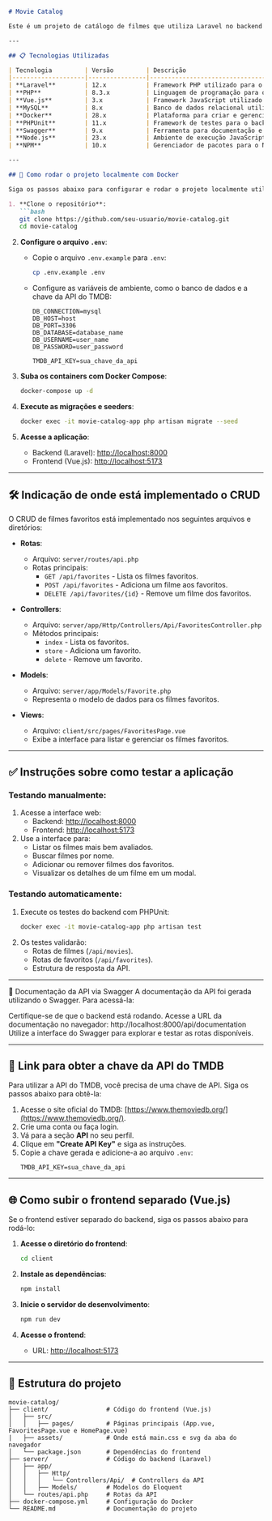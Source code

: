 ```markdown
# Movie Catalog

Este é um projeto de catálogo de filmes que utiliza Laravel no backend e Vue.js no frontend. Ele permite listar, buscar e gerenciar filmes favoritos, integrando-se à API do TMDB para obter informações sobre os filmes.

---

## 📋 Tecnologias Utilizadas

| Tecnologia         | Versão         | Descrição                                                                 |
|--------------------|----------------|---------------------------------------------------------------------------|
| **Laravel**        | 12.x           | Framework PHP utilizado para o backend e gerenciamento da API.           |
| **PHP**            | 8.3.x          | Linguagem de programação para o backend.                                 |
| **Vue.js**         | 3.x            | Framework JavaScript utilizado para o frontend.                          |
| **MySQL**          | 8.x            | Banco de dados relacional utilizado para armazenar os dados.             |
| **Docker**         | 28.x           | Plataforma para criar e gerenciar containers.                            |
| **PHPUnit**        | 11.x           | Framework de testes para o backend.                                      |
| **Swagger**        | 9.x            | Ferramenta para documentação e teste da API.                             |
| **Node.js**        | 23.x           | Ambiente de execução JavaScript para o frontend.                         |
| **NPM**            | 10.x           | Gerenciador de pacotes para o Node.js.                                   |

---

## 🚀 Como rodar o projeto localmente com Docker

Siga os passos abaixo para configurar e rodar o projeto localmente utilizando Docker:

1. **Clone o repositório**:
   ```bash
   git clone https://github.com/seu-usuario/movie-catalog.git
   cd movie-catalog
   ```

2. **Configure o arquivo `.env`**:
   - Copie o arquivo `.env.example` para `.env`:
     ```bash
     cp .env.example .env
     ```
   - Configure as variáveis de ambiente, como o banco de dados e a chave da API do TMDB:
     ```
     DB_CONNECTION=mysql
     DB_HOST=host
     DB_PORT=3306
     DB_DATABASE=database_name
     DB_USERNAME=user_name
     DB_PASSWORD=user_password

     TMDB_API_KEY=sua_chave_da_api
     ```

3. **Suba os containers com Docker Compose**:
   ```bash
   docker-compose up -d
   ```

4. **Execute as migrações e seeders**:
   ```bash
   docker exec -it movie-catalog-app php artisan migrate --seed
   ```

5. **Acesse a aplicação**:
   - Backend (Laravel): [http://localhost:8000](http://localhost:8000)
   - Frontend (Vue.js): [http://localhost:5173](http://localhost:5173)

---

## 🛠️ Indicação de onde está implementado o CRUD

O CRUD de filmes favoritos está implementado nos seguintes arquivos e diretórios:

- **Rotas**:
  - Arquivo: `server/routes/api.php`
  - Rotas principais:
    - `GET /api/favorites` - Lista os filmes favoritos.
    - `POST /api/favorites` - Adiciona um filme aos favoritos.
    - `DELETE /api/favorites/{id}` - Remove um filme dos favoritos.

- **Controllers**:
  - Arquivo: `server/app/Http/Controllers/Api/FavoritesController.php`
  - Métodos principais:
    - `index` - Lista os favoritos.
    - `store` - Adiciona um favorito.
    - `delete` - Remove um favorito.

- **Models**:
  - Arquivo: `server/app/Models/Favorite.php`
  - Representa o modelo de dados para os filmes favoritos.

- **Views**:
  - Arquivo: `client/src/pages/FavoritesPage.vue`
  - Exibe a interface para listar e gerenciar os filmes favoritos.

---

## ✅ Instruções sobre como testar a aplicação

### Testando manualmente:
1. Acesse a interface web:
   - Backend: [http://localhost:8000](http://localhost:8000)
   - Frontend: [http://localhost:5173](http://localhost:5173)
2. Use a interface para:
   - Listar os filmes mais bem avaliados.
   - Buscar filmes por nome.
   - Adicionar ou remover filmes dos favoritos.
   - Visualizar os detalhes de um filme em um modal.

### Testando automaticamente:
1. Execute os testes do backend com PHPUnit:
   ```bash
   docker exec -it movie-catalog-app php artisan test
   ```
2. Os testes validarão:
   - Rotas de filmes (`/api/movies`).
   - Rotas de favoritos (`/api/favorites`).
   - Estrutura de resposta da API.

---

📜 Documentação da API via Swagger
A documentação da API foi gerada utilizando o Swagger. Para acessá-la:

Certifique-se de que o backend está rodando.
Acesse a URL da documentação no navegador:
http://localhost:8000/api/documentation
Utilize a interface do Swagger para explorar e testar as rotas disponíveis.

---

## 🔑 Link para obter a chave da API do TMDB

Para utilizar a API do TMDB, você precisa de uma chave de API. Siga os passos abaixo para obtê-la:

1. Acesse o site oficial do TMDB: [https://www.themoviedb.org/](https://www.themoviedb.org/).
2. Crie uma conta ou faça login.
3. Vá para a seção **API** no seu perfil.
4. Clique em **"Create API Key"** e siga as instruções.
5. Copie a chave gerada e adicione-a ao arquivo `.env`:
   ```
   TMDB_API_KEY=sua_chave_da_api
   ```

---

## 🌐 Como subir o frontend separado (Vue.js)

Se o frontend estiver separado do backend, siga os passos abaixo para rodá-lo:

1. **Acesse o diretório do frontend**:
   ```bash
   cd client
   ```

2. **Instale as dependências**:
   ```bash
   npm install
   ```

3. **Inicie o servidor de desenvolvimento**:
   ```bash
   npm run dev
   ```

4. **Acesse o frontend**:
   - URL: [http://localhost:5173](http://localhost:5173)

---

## 📂 Estrutura do projeto

```
movie-catalog/
├── client/                # Código do frontend (Vue.js)
│   ├── src/
│   │   ├── pages/         # Páginas principais (App.vue, FavoritesPage.vue e HomePage.vue)
|   ├── assets/            # Onde está main.css e svg da aba do navegador
│   └── package.json       # Dependências do frontend
├── server/                # Código do backend (Laravel)
│   ├── app/
│   │   ├── Http/
│   │   │   └── Controllers/Api/  # Controllers da API
│   │   ├── Models/        # Modelos do Eloquent
│   └── routes/api.php     # Rotas da API
├── docker-compose.yml     # Configuração do Docker
└── README.md              # Documentação do projeto
```